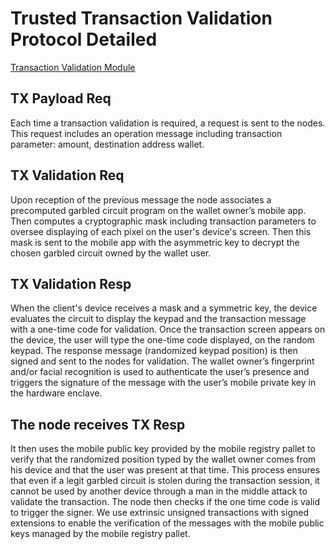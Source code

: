# Trusted Transaction Validation Protocol Detailed

[Transaction Validation Module](./fig/Transaction_Validation_Module.svg)




## TX Payload Req
Each time a transaction validation is required, a request is sent to the nodes. This request includes an operation message including transaction parameter: amount, destination address wallet.
 
## TX Validation Req 
Upon reception of the previous message the node associates a precomputed garbled circuit program on the wallet owner’s mobile app. Then computes a cryptographic mask including transaction parameters to oversee displaying of each pixel on the user's device's screen. Then this mask is sent to the mobile app with the asymmetric key to decrypt the chosen garbled circuit owned by the wallet user.

## TX Validation Resp
When the client's device receives a mask and a symmetric key, the device evaluates the circuit to display the keypad and the transaction message with a one-time code for validation. Once the transaction screen appears on the device, the user will type the one-time code displayed, on the random keypad. The response message (randomized keypad position) is then signed and sent to the nodes for validation. The wallet owner’s fingerprint and/or facial recognition is used to authenticate the user’s presence and triggers the signature of the message with the user’s mobile private key in the hardware enclave.

## The node receives TX Resp
It then uses the mobile public key provided by the mobile registry pallet to verify that the randomized position typed by the wallet owner comes from his device and that the user was present at that time. This process ensures that even if a legit garbled circuit is stolen during the transaction session, it cannot be used by another device through a man in the middle attack to validate the transaction. The node then checks if the one time code is valid to trigger the signer.
We use extrinsic unsigned transactions with signed extensions to enable the verification of the messages with the mobile public keys managed by the mobile registry pallet.
 
